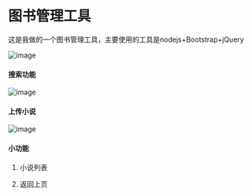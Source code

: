 # 图书管理工具

这是我做的一个图书管理工具，主要使用的工具是nodejs+Bootstrap+jQuery

![image](https://github.com/Newway1997/ManageBooks/img/index.png)

#### 搜索功能

![image](https://github.com/Newway1997/ManageBooks/img/search.png)


#### 上传小说

![image](https://github.com/Newway1997/ManageBooks/img/upload.png)

#### 小功能
1. 小说列表

2. 返回上页
